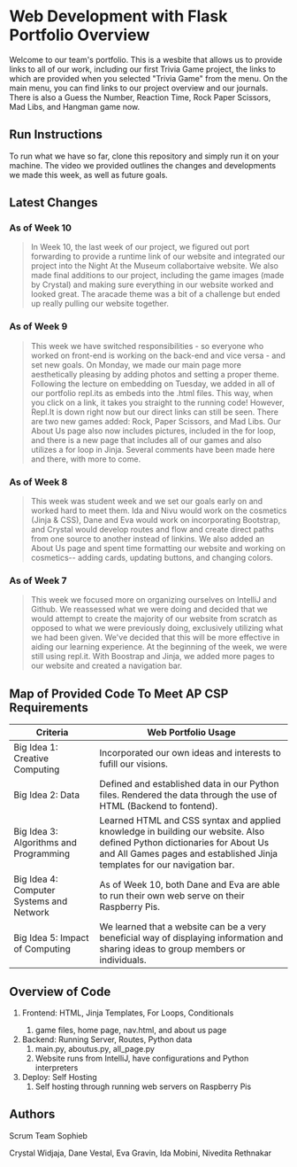 # Web Development with Flask Portfolio Overview
Welcome to our team's portfolio. This is a wesbite that allows us to provide links to all of our work, including our first Trivia Game project, the links to which are provided when you selected "Trivia Game" from the menu. On the main menu, you can find links to our project overview and our journals. There is also a Guess the Number, Reaction Time, Rock Paper Scissors, Mad Libs, and Hangman game now. 

## Run Instructions
To run what we have so far, clone this repository and simply run it on your machine. The video we provided outlines the changes and developments we made this week, as well as future goals.

## Latest Changes

### As of Week 10
> In Week 10, the last week of our project, we figured out port forwarding to provide a runtime link of our website and integrated our project into the Night At the Museum collabortaive website. We also made final additions to our project, including the game images (made by Crystal) and making sure everything in our website worked and looked great. The aracade theme was a bit of a challenge but ended up really pulling our website together. 

### As of Week 9
> This week we have switched responsibilities - so everyone who worked on front-end is working on the back-end and vice versa - and set new goals. On Monday, we made our main page more aesthetically pleasing by adding photos and setting a proper theme. Following the lecture on embedding on Tuesday, we added in all of our portfolio repl.its as embeds into the .html files. This way, when you click on a link, it takes you straight to the running code! However, Repl.It is down right now but our direct links can still be seen. There are two new games added: Rock, Paper Scissors, and Mad Libs. Our About Us page also now includes pictures, included in the for loop, and there is a new page that includes all of our games and also utilizes a for loop in Jinja. Several comments have been made here and there, with more to come. 

### As of Week 8
> This week was student week and we set our goals early on and worked hard to meet them. Ida and Nivu would work on the cosmetics (Jinja & CSS), Dane and Eva would work on incorporating Bootstrap, and Crystal would develop routes and flow and create direct paths from one source to another instead of linkins. We also added an About Us page and spent time formatting our website and working on cosmetics-- adding cards, updating buttons, and changing colors.  

### As of Week 7
> This week we focused more on organizing ourselves on IntelliJ and Github. We reassessed what we were doing and decided that we would attempt to create the majority of our website from scratch as opposed to what we were previously doing, exclusively utilizing what we had been given. We've decided that this will be more effective in aiding our learning experience. At the beginning of the week, we were still using repl.it. With Boostrap and Jinja, we added more pages to our website and created a navigation bar. 

## Map of Provided Code To Meet AP CSP Requirements
| Criteria | Web Portfolio Usage |
| --- | --- |
| Big Idea 1: Creative Computing | Incorporated our own ideas and interests to fufill our visions. |
| Big Idea 2: Data | Defined and established data in our Python files. Rendered the data through the use of HTML (Backend to fontend). |
| Big Idea 3: Algorithms and Programming | Learned HTML and CSS syntax and applied knowledge in building our website. Also defined Python dictionaries for About Us and All Games pages and established Jinja templates for our navigation bar. |
| Big Idea 4: Computer Systems and Network | As of Week 10, both Dane and Eva are able to run their own web serve on their Raspberry Pis. |
| Big Idea 5: Impact of Computing | We learned that a website can be a very beneficial way of displaying information and sharing ideas to group members or individuals. |

## Overview of Code
<ol>
<li>Frontend: HTML, Jinja Templates, For Loops, Conditionals</li>
<ol>
<li>game files, home page, nav.html, and about us page</li>
</ol>
<li>Backend: Running Server, Routes, Python data
<ol>
<li>main.py, aboutus.py, all_page.py</li>
<li>Website runs from IntelliJ, have configurations and Python interpreters</li>
</ol>
</li>
<li> Deploy: Self Hosting
<ol>
<li>Self hosting through running web servers on Raspberry Pis</li>
</ol>
</li>
</ol>

## Authors
Scrum Team Sophieb

  Crystal Widjaja, Dane Vestal, Eva Gravin, Ida Mobini, Nivedita Rethnakar

